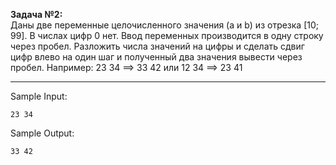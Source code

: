 **Задача №2:**  
Даны две переменные целочисленного значения (a и b) из отрезка [10; 99]. В числах цифр 0 нет. Ввод переменных производится в одну строку через пробел. Разложить числа значений на цифры и сделать сдвиг цифр влево  на один шаг и полученный два значения вывести через пробел. Например: 23 34 ==> 33 42 или 12 34  ==> 23 41
___
Sample Input:
```
23 34
```
Sample Output:
```
33 42
```